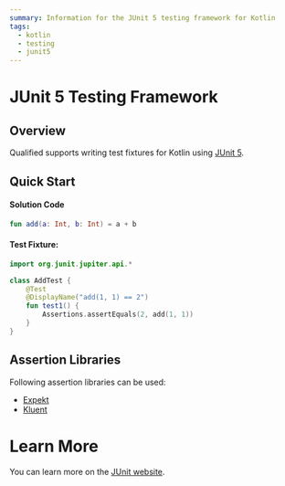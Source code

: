 ```yaml
---
summary: Information for the JUnit 5 testing framework for Kotlin
tags:
  - kotlin
  - testing
  - junit5
---
```


# JUnit 5 Testing Framework

## Overview

Qualified supports writing test fixtures for Kotlin using [JUnit 5][1].

## Quick Start

#### Solution Code

```kotlin
fun add(a: Int, b: Int) = a + b
```

#### Test Fixture:

```kotlin
import org.junit.jupiter.api.*

class AddTest {
    @Test
    @DisplayName("add(1, 1) == 2")
    fun test1() {
        Assertions.assertEquals(2, add(1, 1))
    }
}
```

## Assertion Libraries

Following assertion libraries can be used:

- [Expekt](https://winterbe.github.io/expekt/)
- [Kluent](https://markusamshove.github.io/Kluent/)

# Learn More

You can learn more on the [JUnit website][1].

[1]: https://junit.org/junit5/
